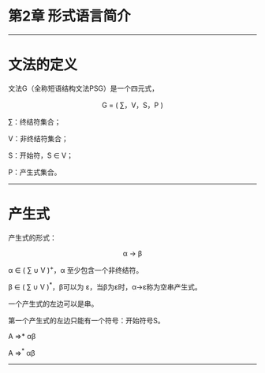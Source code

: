 # 第2章  形式语言简介

---

# 文法的定义

文法G（全称短语结构文法PSG）是一个四元式，

<center>G = ( ∑，V，S，P ) </center>

∑：终结符集合；

V：非终结符集合；

S：开始符，S ∈ V；

P：产生式集合。

---

# 产生式

产生式的形式：

<center>α → β</center>

α ∈ ( ∑ ∪ V )<sup>+</sup>，α 至少包含一个非终结符。

β ∈ ( ∑ ∪ V )<sup>*</sup>，β可以为 ε，当β为ε时，α→ε称为空串产生式。

一个产生式的左边可以是串。

第一个产生式的左边只能有一个符号：开始符号S。

A ⇒* αβ

A ⇒<sup>*</sup> αβ



---







